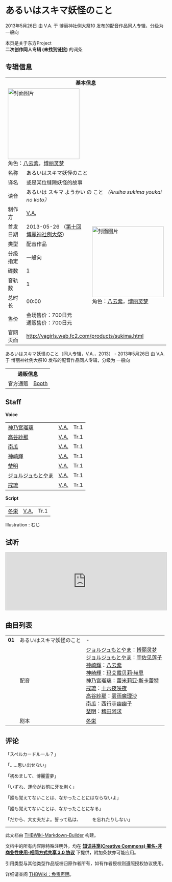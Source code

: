 # あるいはスキマ妖怪のこと

<!-- source html: G:\repos\THBWiki-Markdown-Builder\THBWikiMarkdown\Temp\main\7\70\ns0%3A%E3%81%82%E3%82%8B%E3%81%84%E3%81%AF%E3%82%B9%E3%82%AD%E3%83%9E%E5%A6%96%E6%80%AA%E3%81%AE%E3%81%93%E3%81%A8.html -->

2013年5月26日 由 V.A. 于 博丽神社例大祭10 发布的配音作品同人专辑，分级为 一般向

本页是关于东方Project  
 **二次创作同人专辑 (未找到链接)** 的词条

## 专辑信息

<table><tbody><tr><th colspan="3">基本信息</th></tr><tr><td class="cover-artwork-mobile" colspan="2"><a href="./文件-あるいはスキマ妖怪のこと封面.jpg.md" class="image" title="封面图片"><img alt="封面图片" src="https://upload.thwiki.cc/8/86/%E3%81%82%E3%82%8B%E3%81%84%E3%81%AF%E3%82%B9%E3%82%AD%E3%83%9E%E5%A6%96%E6%80%AA%E3%81%AE%E3%81%93%E3%81%A8%E5%B0%81%E9%9D%A2.jpg" decoding="async" loading="lazy" width="224" height="221" data-file-width="200" data-file-height="197"></a><div class="cover-char">角色：<a href="./八云紫.md" title="八云紫">八云紫</a>，<a href="./博丽灵梦.md" title="博丽灵梦">博丽灵梦</a></div></td>
</tr><tr><td class="label">名称</td><td colspan="2"> あるいはスキマ妖怪のこと </td></tr><tr><td class="label">译名</td><td colspan="2"> 或是某位缝隙妖怪的故事 </td></tr><tr><td class="label">读音</td><td colspan="2"> あるいは スキマ ようかい の こと <i>（Aruiha sukima youkai no koto）</i> </td></tr><tr><td class="label">制作方</td><td><a href="./V.A..md" title="V.A.">V.A.</a></td><td class="cover-artwork" rowspan="8" style="min-width:224px;"><a href="./文件-あるいはスキマ妖怪のこと封面.jpg.md" class="image" title="封面图片"><img alt="封面图片" src="https://upload.thwiki.cc/8/86/%E3%81%82%E3%82%8B%E3%81%84%E3%81%AF%E3%82%B9%E3%82%AD%E3%83%9E%E5%A6%96%E6%80%AA%E3%81%AE%E3%81%93%E3%81%A8%E5%B0%81%E9%9D%A2.jpg" decoding="async" loading="lazy" width="224" height="221" data-file-width="200" data-file-height="197"></a><div class="cover-char">角色：<a href="./八云紫.md" title="八云紫">八云紫</a>，<a href="./博丽灵梦.md" title="博丽灵梦">博丽灵梦</a></div></td>
</tr><tr><td class="label">首发日期</td><td>2013-05-26&#160;（<a href="/展会作品列表?e=%E5%8D%9A%E4%B8%BD%E7%A5%9E%E7%A4%BE%E4%BE%8B%E5%A4%A7%E7%A5%AD%2310">第十回 博麗神社例大祭</a>）</td></tr><tr><td class="label">类型</td><td>配音作品</td></tr><tr><td class="label">分级指定</td><td>一般向</td></tr><tr><td class="label">碟数</td><td>1</td></tr><tr><td class="label">音轨数</td><td>1</td></tr><tr><td class="label">总时长</td><td>00:00</td></tr><tr><td class="label">售价</td><td>会场售价：700日元<br>通贩售价：700日元</td></tr>
<tr><td class="label">官网页面</td><td colspan="2"><a rel="nofollow" class="external free" href="http://vagirls.web.fc2.com/products/sukima.html">http://vagirls.web.fc2.com/products/sukima.html</a></td></tr></tbody></table>

あるいはスキマ妖怪のこと（同人专辑，V.A.，2013） - 2013年5月26日 由 V.A. 于 博丽神社例大祭10 发布的配音作品同人专辑，分级为 一般向

<table><tbody><tr><th colspan="3">通贩信息</th></tr><tr><td class="label">官方通贩</td><td colspan="2"><a rel="nofollow" class="external text" href="https://v-a-girls.booth.pm/items/844094">Booth</a></td></tr></tbody></table>



## Staff
  
 **Voice**   

<table><tbody><tr><td><a href="/index.php?title=%E7%A5%9E%E4%B9%83%E5%AE%AE%E7%91%A0%E7%92%83&amp;action=edit&amp;redlink=1" class="new" title="神乃宮瑠璃（页面不存在）">神乃宮瑠璃</a></td><td><a href="./V.A..md" title="V.A.">V.A.</a></td><td>Tr.1</td></tr><tr><td><a href="/index.php?title=%E9%AB%98%E8%B0%B7%E7%B4%97%E9%82%A3&amp;action=edit&amp;redlink=1" class="new" title="高谷紗那（页面不存在）">高谷紗那</a></td><td><a href="./V.A..md" title="V.A.">V.A.</a></td><td>Tr.1</td></tr><tr><td><a href="/index.php?title=%E5%8D%97%E7%93%9C&amp;action=edit&amp;redlink=1" class="new" title="南瓜（页面不存在）">南瓜</a></td><td><a href="./V.A..md" title="V.A.">V.A.</a></td><td>Tr.1</td></tr><tr><td><a href="/index.php?title=%E7%A5%9E%E5%B4%8E%E8%BC%9D&amp;action=edit&amp;redlink=1" class="new" title="神崎輝（页面不存在）">神崎輝</a></td><td><a href="./V.A..md" title="V.A.">V.A.</a></td><td>Tr.1</td></tr><tr><td><a href="/index.php?title=%E5%9F%9C%E6%98%8E&amp;action=edit&amp;redlink=1" class="new" title="埜明（页面不存在）">埜明</a></td><td><a href="./V.A..md" title="V.A.">V.A.</a></td><td>Tr.1</td></tr><tr><td><a href="/index.php?title=%E3%82%B8%E3%83%A7%E3%83%AB%E3%82%B8%E3%83%A5%E3%82%82%E3%81%A8%E3%82%84%E3%81%BE&amp;action=edit&amp;redlink=1" class="new" title="ジョルジュもとやま（页面不存在）">ジョルジュもとやま</a></td><td><a href="./V.A..md" title="V.A.">V.A.</a></td><td>Tr.1</td></tr><tr><td><a href="/index.php?title=%E6%88%92%E7%90%89&amp;action=edit&amp;redlink=1" class="new" title="戒琉（页面不存在）">戒琉</a></td><td><a href="./V.A..md" title="V.A.">V.A.</a></td><td>Tr.1</td></tr></tbody></table>

  
 **Script**   

<table><tbody><tr><td><a href="/index.php?title=%E5%86%AC%E6%A0%84&amp;action=edit&amp;redlink=1" class="new" title="冬栄（页面不存在）">冬栄</a></td><td><a href="./V.A..md" title="V.A.">V.A.</a></td><td>Tr.1</td></tr></tbody></table>


Illustration
: むじ


## 试听
  
<iframe width="100%" height="180" src="https://ext.nicovideo.jp/thumb/sm20917952" scrolling="no" style="border:solid 1px #CCC;" frameborder="0"><a href="http://www.nicovideo.jp/watch/sm20917952">,</a></iframe>

  


## 曲目列表

<table><tbody><tr><td id="1" class="infoG"><b>01</b></td><td id="あるいはスキマ妖怪のこと" colspan="2" class="title">あるいはスキマ妖怪のこと<span class="thcsearchlinks"><a rel="nofollow" class="external text" href="https://cd.thwiki.cc?dub=ジョルジュもとやま，ジョルジュもとやま，神崎輝，神崎輝，神乃宮瑠璃，戒琉，高谷紗那，南瓜，埜明&amp;script=冬栄&amp;fromwiki=あるいはスキマ妖怪のこと"><span title="搜索相似同人曲"></span></a></span></td><td class="time">-</td></tr><tr><td class="left"></td><td class="label">配音</td><td class="text" colspan="2"><a href="/index.php?title=%E3%82%B8%E3%83%A7%E3%83%AB%E3%82%B8%E3%83%A5%E3%82%82%E3%81%A8%E3%82%84%E3%81%BE&amp;action=edit&amp;redlink=1" class="new" title="ジョルジュもとやま（页面不存在）">ジョルジュもとやま</a>：<a href="./博丽灵梦.md" title="博丽灵梦">博丽灵梦</a><br><a href="/index.php?title=%E3%82%B8%E3%83%A7%E3%83%AB%E3%82%B8%E3%83%A5%E3%82%82%E3%81%A8%E3%82%84%E3%81%BE&amp;action=edit&amp;redlink=1" class="new" title="ジョルジュもとやま（页面不存在）">ジョルジュもとやま</a>：<a href="./宇佐见莲子.md" title="宇佐见莲子">宇佐见莲子</a><br><a href="/index.php?title=%E7%A5%9E%E5%B4%8E%E8%BC%9D&amp;action=edit&amp;redlink=1" class="new" title="神崎輝（页面不存在）">神崎輝</a>：<a href="./八云紫.md" title="八云紫">八云紫</a><br><a href="/index.php?title=%E7%A5%9E%E5%B4%8E%E8%BC%9D&amp;action=edit&amp;redlink=1" class="new" title="神崎輝（页面不存在）">神崎輝</a>：<a href="./玛艾露贝莉·赫恩.md" title="玛艾露贝莉·赫恩">玛艾露贝莉·赫恩</a><br><a href="/index.php?title=%E7%A5%9E%E4%B9%83%E5%AE%AE%E7%91%A0%E7%92%83&amp;action=edit&amp;redlink=1" class="new" title="神乃宮瑠璃（页面不存在）">神乃宮瑠璃</a>：<a href="./蕾米莉亚·斯卡蕾特.md" title="蕾米莉亚·斯卡蕾特">蕾米莉亚·斯卡蕾特</a><br><a href="/index.php?title=%E6%88%92%E7%90%89&amp;action=edit&amp;redlink=1" class="new" title="戒琉（页面不存在）">戒琉</a>：<a href="/%E5%8D%81%E5%85%AD%E5%A4%9C%E5%92%B2%E5%A4%9C" title="十六夜咲夜">十六夜咲夜</a><br><a href="/index.php?title=%E9%AB%98%E8%B0%B7%E7%B4%97%E9%82%A3&amp;action=edit&amp;redlink=1" class="new" title="高谷紗那（页面不存在）">高谷紗那</a>：<a href="./雾雨魔理沙.md" title="雾雨魔理沙">雾雨魔理沙</a><br><a href="/index.php?title=%E5%8D%97%E7%93%9C&amp;action=edit&amp;redlink=1" class="new" title="南瓜（页面不存在）">南瓜</a>：<a href="./西行寺幽幽子.md" title="西行寺幽幽子">西行寺幽幽子</a><br><a href="/index.php?title=%E5%9F%9C%E6%98%8E&amp;action=edit&amp;redlink=1" class="new" title="埜明（页面不存在）">埜明</a>：<a href="./稗田阿求.md" title="稗田阿求">稗田阿求</a><span class="thcsearchlinks"><a rel="nofollow" class="external text" href="https://cd.thwiki.cc?dub=ジョルジュもとやま，ジョルジュもとやま，神崎輝，神崎輝，神乃宮瑠璃，戒琉，高谷紗那，南瓜，埜明&amp;fromwiki=あるいはスキマ妖怪のこと"><span></span></a></span></td></tr><tr><td class="left"></td><td class="label">剧本</td><td class="text" colspan="2"><a href="/index.php?title=%E5%86%AC%E6%A0%84&amp;action=edit&amp;redlink=1" class="new" title="冬栄（页面不存在）">冬栄</a><span class="thcsearchlinks"><a rel="nofollow" class="external text" href="https://cd.thwiki.cc?script=冬栄&amp;fromwiki=あるいはスキマ妖怪のこと"><span></span></a></span></td></tr></tbody></table>



## 评论

  
「スペルカードルール？」  

「……思い出せない」  

「初めまして、博麗霊夢」  

「いずれ、運命がお前に牙を剥く」  

「誰も覚えてないことは、なかったことにはならないよ」  

「誰も覚えてないことは、なかったことになる」  

  

「だから、大丈夫だよ。誓って私は、　　　を忘れたりしない」
  


  
  

  





---

此文档由 [THBWiki-Markdown-Builder](https://github.com/Delsin-Yu/THBWiki-Markdown-Builder) 构建。

文档中的所有内容除特殊注明外，均在 [**知识共享(Creative Commons) 署名-非商业性使用-相同方式共享 3.0 协议**](https://creativecommons.org/licenses/by-sa/3.0/deed.zh-hans) 下提供，附加条款亦可能应用。

引用类型与其他类型作品版权归原作者所有，如有作者授权则遵照授权协议使用。

详细请查阅 [THBWiki：免责声明](https://thbwiki.cc/THBWiki:%E5%85%8D%E8%B4%A3%E5%A3%B0%E6%98%8E)。

